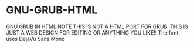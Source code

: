 # GNU-GRUB-HTML
GNU GRUB IN HTML NOTE THIS IS NOT A HTML PORT FOR GRUB. THIS IS JUST A WEB DESIGN FOR EDITING OR ANYTHING YOU LIKE!!
The font uses DejaVu Sans Mono
